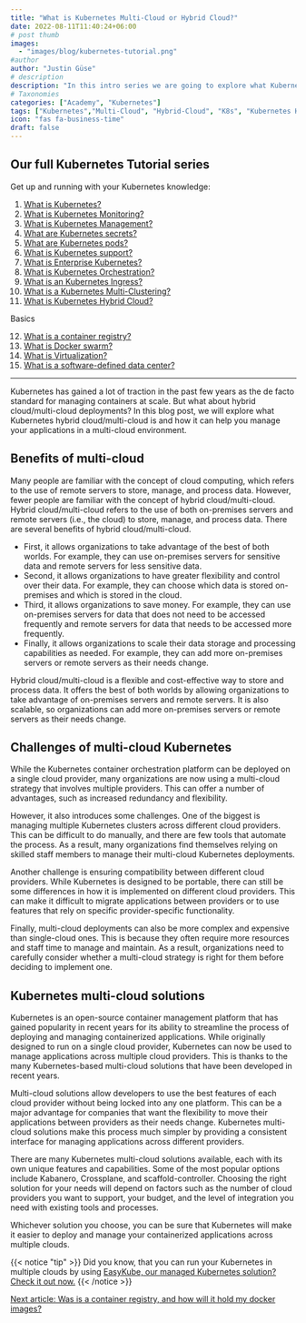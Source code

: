 ```yaml
---
title: "What is Kubernetes Multi-Cloud or Hybrid Cloud?"
date: 2022-08-11T11:40:24+06:00
# post thumb
images:
  - "images/blog/kubernetes-tutorial.png"
#author
author: "Justin Güse"
# description
description: "In this intro series we are going to explore what Kubernetes Multi-Cloud is, and how it will help you to avoid lock-in and allow for quick and easy provider changes."
# Taxonomies
categories: ["Academy", "Kubernetes"]
tags: ["Kubernetes","Multi-Cloud", "Hybrid-Cloud", "K8s", "Kubernetes Hybrid Cloud", "Tutorial"]
icon: "fas fa-business-time"
draft: false
---
```


## Our full Kubernetes Tutorial series

Get up and running with your Kubernetes knowledge:

1. [What is Kubernetes?](/blog/what-is-kubernetes/)
2. [What is Kubernetes Monitoring?](/blog/what-is-kubernetes-monitoring/)
3. [What is Kubernetes Management?](/blog/what-is-kubernetes-management/)
4. [What are Kubernetes secrets?](/blog/what-are-kubernetes-secrets/)
5. [What are Kubernetes pods?](/blog/what-are-kubernetes-pods/)
6. [What is Kubernetes support?](/blog/what-is-kubernetes-support/)
7. [What is Enterprise Kubernetes?](/blog/what-is-enterprise-kubernetes/)
8. [What is Kubernetes Orchestration?](/blog/what-is-kubernetes-orchestration/)
9. [What is an Kubernetes Ingress?](/blog/what-is-a-kubernetes-ingress/)
10. [What is a Kubernetes Multi-Clustering?](/blog/what-is-kubernetes-multi-clustering/)
11. [What is Kubernetes Hybrid Cloud?](/blog/was-ist-kubernetes-multi-cloud-oder-hybrid-cloud/)

Basics

12. [What is a container registry?](/blog/what-is-a-container-registry/)
13. [What is Docker swarm?](/blog/what-is-docker-swarm/)
14. [What is Virtualization?](/blog/what-is-virtualization/)
15. [What is a software-defined data center?](/blog/what-is-a-software-defined-datacenter/)

---

Kubernetes has gained a lot of traction in the past few years as the de facto standard for managing containers at scale. But what about hybrid cloud/multi-cloud deployments? In this blog post, we will explore what Kubernetes hybrid cloud/multi-cloud is and how it can help you manage your applications in a multi-cloud environment.

## Benefits of multi-cloud

Many people are familiar with the concept of cloud computing, which refers to the use of remote servers to store, manage, and process data. However, fewer people are familiar with the concept of hybrid cloud/multi-cloud. Hybrid cloud/multi-cloud refers to the use of both on-premises servers and remote servers (i.e., the cloud) to store, manage, and process data. There are several benefits of hybrid cloud/multi-cloud.

- First, it allows organizations to take advantage of the best of both worlds. For example, they can use on-premises servers for sensitive data and remote servers for less sensitive data.
- Second, it allows organizations to have greater flexibility and control over their data. For example, they can choose which data is stored on-premises and which is stored in the cloud.
- Third, it allows organizations to save money. For example, they can use on-premises servers for data that does not need to be accessed frequently and remote servers for data that needs to be accessed more frequently.
- Finally, it allows organizations to scale their data storage and processing capabilities as needed. For example, they can add more on-premises servers or remote servers as their needs change.

Hybrid cloud/multi-cloud is a flexible and cost-effective way to store and process data. It offers the best of both worlds by allowing organizations to take advantage of on-premises servers and remote servers. It is also scalable, so organizations can add more on-premises servers or remote servers as their needs change.

## Challenges of multi-cloud Kubernetes

While the Kubernetes container orchestration platform can be deployed on a single cloud provider, many organizations are now using a multi-cloud strategy that involves multiple providers. This can offer a number of advantages, such as increased redundancy and flexibility.

However, it also introduces some challenges. One of the biggest is managing multiple Kubernetes clusters across different cloud providers. This can be difficult to do manually, and there are few tools that automate the process. As a result, many organizations find themselves relying on skilled staff members to manage their multi-cloud Kubernetes deployments.

Another challenge is ensuring compatibility between different cloud providers. While Kubernetes is designed to be portable, there can still be some differences in how it is implemented on different cloud providers. This can make it difficult to migrate applications between providers or to use features that rely on specific provider-specific functionality.

Finally, multi-cloud deployments can also be more complex and expensive than single-cloud ones. This is because they often require more resources and staff time to manage and maintain. As a result, organizations need to carefully consider whether a multi-cloud strategy is right for them before deciding to implement one.


## Kubernetes multi-cloud solutions

Kubernetes is an open-source container management platform that has gained popularity in recent years for its ability to streamline the process of deploying and managing containerized applications. While originally designed to run on a single cloud provider, Kubernetes can now be used to manage applications across multiple cloud providers. This is thanks to the many Kubernetes-based multi-cloud solutions that have been developed in recent years.

Multi-cloud solutions allow developers to use the best features of each cloud provider without being locked into any one platform. This can be a major advantage for companies that want the flexibility to move their applications between providers as their needs change. Kubernetes multi-cloud solutions make this process much simpler by providing a consistent interface for managing applications across different providers.

There are many Kubernetes multi-cloud solutions available, each with its own unique features and capabilities. Some of the most popular options include Kabanero, Crossplane, and scaffold-controller. Choosing the right solution for your needs will depend on factors such as the number of cloud providers you want to support, your budget, and the level of integration you need with existing tools and processes.

Whichever solution you choose, you can be sure that Kubernetes will make it easier to deploy and manage your containerized applications across multiple clouds.

{{< notice "tip" >}}
  Did you know, that you can run your Kubernetes in multiple clouds by using [EasyKube, our managed Kubernetes solution? Check it out now.](/services/easykube)
{{< /notice >}}

[Next article: Was is a container registry, and how will it hold my docker images?](/blog/what-is-a-container-registry/)

